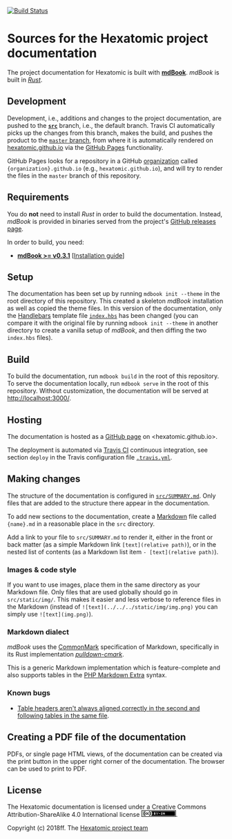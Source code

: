 [![Build Status](https://travis-ci.org/hexatomic/hexatomic.github.io.svg?branch=src)](https://travis-ci.org/hexatomic/hexatomic.github.io)

# Sources for the Hexatomic project documentation

The project documentation for Hexatomic is built with 
[**mdBook**](https://github.com/rust-lang-nursery/mdBook). *mdBook* is built
in [*Rust*](https://www.rust-lang.org).

## Development

Development, i.e., additions and changes to the project documentation, are
pushed to the [**`src`**](https://github.com/hexatomic/hexatomic.github.io/tree/src) 
branch, i.e., the default branch. Travis CI automatically
picks up the changes from this branch, makes the build, and pushes the product
to the 
[`master` branch](https://github.com/hexatomic/hexatomic.github.io/tree/master), 
from where it is automatically rendered on 
[hexatomic.github.io](https://hexatomic.github.io) via the 
[GitHub Pages](https://pages.github.com/) functionality. 

GitHub Pages looks for a repository in
a GitHub [organization](https://help.github.com/articles/about-organizations/) 
called `{organization}.github.io` (e.g., 
`hexatomic.github.io`), and will try to render the files in the `master` branch
of this repository.

## Requirements

You do **not** need to install *Rust* in order to build the documentation.
Instead, *mdBook* is provided in binaries served from the project's [GitHub
releases page](https://github.com/rust-lang-nursery/mdBook/releases).

In order to build, you need:

- [**mdBook >= v0.3.1**](https://github.com/rust-lang-nursery/mdBook/releases/tag/v0.3.1)
[[Installation guide](https://rust-lang-nursery.github.io/mdBook/cli/index.html)]

## Setup

The documentation has been set up by running `mdbook init --theme` in the
root directory of this repository. This created a skeleton *mdBook* installation
as well as copied the theme files. In this version of the documentation, 
only the [Handlebars](https://handlebarsjs.com/) template file 
[`index.hbs`](/home/stephan/src/hexatomic.github.io/src/theme/index.hbs) has 
been changed (you can compare it with the original file by running
`mdbook init --theme` in another directory to create a vanilla setup of 
*mdBook*, and then diffing the two `index.hbs` files).

## Build

To build the documentation, run `mdbook build` in the root of this repository.
To serve the documentation locally, run `mdbook serve` in the root of this
repository. Without customization, the documentation will be served at 
<http://localhost:3000/>.

## Hosting

The documentation is hosted as a [GitHub page](https://pages.github.com/) on 
<hexatomic.github.io>.

The deployment is automated via [Travis CI](https://travis-ci.org/) continuous 
integration, see section `deploy` in the Travis configuration file 
[`.travis.yml`](.travis.yml).

## Making changes

The structure of the documentation is configured in 
[`src/SUMMARY.md`](src/SUMMARY.md). Only files that are added to the structure
there appear in the documentation.

To add new sections to the documentation, create a 
[Markdown](https://en.wikipedia.org/wiki/Markdown) file called
`{name}.md` in a reasonable place in the `src` directory. 

Add a link to your file to `src/SUMMARY.md` to render it, either in the front or
back matter (as a simple Markdown link `[text](relative path)`), or in the 
nested list of contents (as a Markdown list item `- [text](relative path)`).

### Images & code style

If you want to use images, place them in the same directory as your Markdown
file. Only files that are used globally should go in `src/static/img/`. This
makes it easier and less verbose to reference files in the Markdown (instead of
`![text](../../../static/img/img.png)` you can simply use `![text](img.png)`).

### Markdown dialect

*mdBook* uses the
[CommonMark](https://commonmark.org/) specification of Markdown, specifically in 
its Rust implementation 
[*pulldown-cmark*](https://github.com/raphlinus/pulldown-cmark).

This is a generic Markdown implementation which is feature-complete and also
supports tables in the 
[PHP Markdown Extra](https://michelf.ca/projects/php-markdown/extra/#table) 
syntax.

### Known bugs

- [Table headers aren't always aligned correctly in the second and following 
tables in the same file](https://github.com/rust-lang-nursery/mdBook/issues/825).

## Creating a PDF file of the documentation

PDFs, or single page HTML views, of the documentation can be created via the
print button in the upper right corner of the documentation. The browser can
be used to print to PDF.

## License

The Hexatomic documentation is licensed under a Creative Commons 
Attribution-ShareAlike 4.0 International license
[![CC-By-SA-4.0 badge](src/static/img/cc-by-sa.png)](LICENSE).

Copyright (c) 2018ff. The [Hexatomic project team](https://github.com/orgs/hexatomic/teams/project/members)
